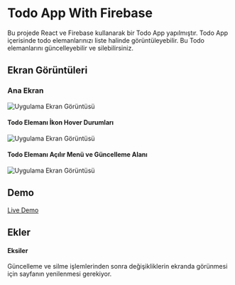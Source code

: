 
# Todo App With Firebase

Bu projede React ve Firebase kullanarak bir Todo App yapılmıştır. Todo App içerisinde todo elemanlarınızı liste halinde görüntüleyebilir. Bu Todo elemanlarını güncelleyebilir ve silebilirsiniz.



## Ekran Görüntüleri

### Ana Ekran
![Uygulama Ekran Görüntüsü](https://www.hizliresim.com/q5p3tli)


#### Todo Elemanı İkon Hover Durumları
![Uygulama Ekran Görüntüsü](https://prnt.sc/3_rzJGJNR46B)

#### Todo Elemanı Açılır Menü ve Güncelleme Alanı
![Uygulama Ekran Görüntüsü](https://prnt.sc/fKNKD0PgmBiy)
## Demo

[Live Demo](https://iridescent-medovik-011645.netlify.app)

  
## Ekler

#### Eksiler

Güncelleme ve silme işlemlerinden sonra değişikliklerin ekranda görünmesi için sayfanın yenilenmesi gerekiyor. 


  
